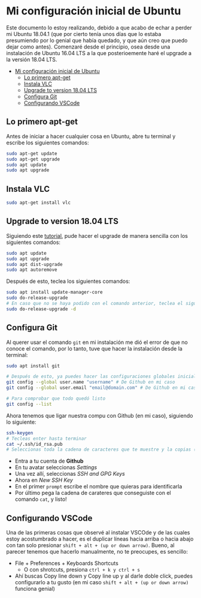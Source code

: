 # Mi configuración inicial de Ubuntu

Este documento lo estoy realizando, debido a que acabo de echar a perder mi Ubuntu 18.04.1 (que por cierto tenía unos días que lo estaba presumiendo por lo genial que había quedado, y que aún creo que puedo dejar como antes). Comenzaré desde el principio, osea desde una instalación de Ubuntu 16.04 LTS a la que posterioemente haré el upgrade a la versión 18.04 LTS.

- [Mi configuración inicial de Ubuntu](#mi-configuraci%C3%B3n-inicial-de-ubuntu)
  - [Lo primero apt-get](#lo-primero-apt-get)
  - [Instala VLC](#instala-vlc)
  - [Upgrade to version 18.04 LTS](#upgrade-to-version-1804-lts)
  - [Configura Git](#configura-git)
  - [Configurando VSCode](#configurando-vscode)

## Lo primero apt-get

Antes de iniciar a hacer cualquier cosa en Ubuntu, abre tu terminal y escribe los siguientes comandos:

```bash
sudo apt-get update
sudo apt-get upgrade
sudo apt update
sudo apt upgrade
```

## Instala VLC

```bash
sudo apt-get install vlc
```

## Upgrade to version 18.04 LTS

Siguiendo este [tutorial](https://linuxconfig.org/how-to-upgrade-to-ubuntu-18-04-lts-bionic-beaver), pude hacer el upgrade de manera sencilla con los siguientes comandos:

```bash
sudo apt update 
sudo apt upgrade
sudo apt dist-upgrade
sudo apt autoremove
```

Después de esto, teclea los siguientes comandos:

```bash
sudo apt install update-manager-core
sudo do-release-upgrade
# En caso que no se haya podido con el comando anterior, teclea el siguiente:
sudo do-release-upgrade -d
```

## Configura Git

Al querer usar el comando `git` en mi instalación me dió el error de que no conoce el comando, por lo tanto, tuve que hacer la instalación desde la terminal:

```bash
sudo apt install git

# Después de esto, ya puedes hacer las configuraciones globales iniciales
git config --global user.name "username" # De Github en mi caso
git config --global user.email "email@domain.com" # De Github en mi caso

# Para comprobar que todo quedó listo
git config --list
```

Ahora tenemos que ligar nuestra compu con Github (en mi caso), siguiendo lo siguiente:

```bash
ssh-keygen
# Tecleas enter hasta terminar
cat ~/.ssh/id_rsa.pub
# Seleccionas toda la cadena de caracteres que te muestre y la copias (`ctrl + shift + c` en la Terminal)
```

- Entra a tu cuenta de **Github**
- En tu avatar seleccionas *Settings*
- Una vez allí, seleccionas *SSH and GPG Keys*
- Ahora en *New SSH Key*
- En el primer `prompt` escribe el nombre que quieras para identificarla
- Por último pega la cadena de carateres que conseguiste con el comando `cat`, y listo!

## Configurando VSCode

Una de las primeras cosas que observé al instalar VSCOde y de las cuales estoy acostumbrado a hacer, es el duplicar líneas hacia arriba o hacia abajo con tan solo presionar `shift + alt + (up or down arrow)`. Bueno, al parecer tenemos que hacerlo manualmente, no te preocupes, es sencillo:

- File + Preferences + Keyboards Shortcuts
  - O con shrotcuts, presiona `ctrl + k y ctrl + s`
- Ahí buscas Copy line down y Copy line up y al darle doble click, puedes configurarlo a tu gusto (en mi caso `shift + alt + (up or down arrow)` funciona genial)